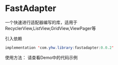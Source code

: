 # FastAdapter
一个快速进行适配器编写的库，适用于RecyclerView,ListView,GridView,ViewPager等

引入依赖

```java
implementation 'com.yhw.library:fastadapter:0.0.2'
```

使用方法：
请查看Demo中的代码示例
